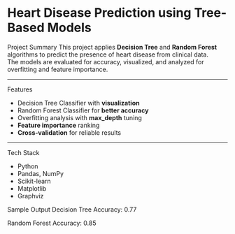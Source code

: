 # Heart Disease Prediction using Tree-Based Models

 Project Summary
This project applies **Decision Tree** and **Random Forest** algorithms to predict the presence of heart disease from clinical data.  
The models are evaluated for accuracy, visualized, and analyzed for overfitting and feature importance.

---

 Features
- Decision Tree Classifier with **visualization**
- Random Forest Classifier for **better accuracy**
- Overfitting analysis with **max_depth** tuning
- **Feature importance** ranking
- **Cross-validation** for reliable results
  
---

 Tech Stack
- Python
- Pandas, NumPy
- Scikit-learn
- Matplotlib
- Graphviz

 Sample Output
Decision Tree Accuracy: 0.77

Random Forest Accuracy: 0.85
